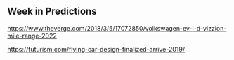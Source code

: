 ## Week in Predictions

https://www.theverge.com/2018/3/5/17072850/volkswagen-ev-i-d-vizzion-mile-range-2022

https://futurism.com/flying-car-design-finalized-arrive-2019/
